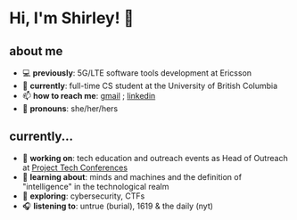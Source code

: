 # Hi, I'm Shirley! 👋 

## about me
- 💻 **previously**: 5G/LTE software tools development at Ericsson 
- 🤖 **currently**: full-time CS student at the University of British Columbia
- 📫 **how to reach me**: [gmail](shirleyyzyang@gmail.com) ; [linkedin](https://www.linkedin.com/in/shirleyyzyang/)
- 🤗 **pronouns**: she/her/hers 

## currently...
- 📝 **working on**: tech education and outreach events as Head of Outreach at [Project Tech Conferences](http://projecttechconferences.com)
- 🌱 **learning about**: minds and machines and the definition of "intelligence" in the technological realm 
- 🔭 **exploring**: cybersecurity, CTFs 
- 🎧 **listening to**: untrue (burial), 1619 & the daily (nyt)


